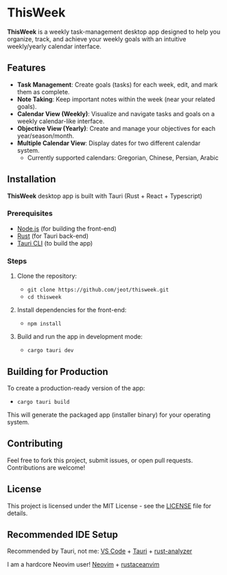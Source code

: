 # ThisWeek

**ThisWeek** is a weekly task-management desktop app designed to help you organize, track, and achieve your weekly goals with an intuitive weekly/yearly calendar interface.

## Features
- **Task Management**: Create goals (tasks) for each week, edit, and mark them as complete.
- **Note Taking**: Keep important notes within the week (near your related goals).
- **Calendar View (Weekly)**: Visualize and navigate tasks and goals on a weekly calendar-like interface.
- **Objective View (Yearly)**: Create and manage your objectives for each year/season/month.
- **Multiple Calendar View**: Display dates for two different calendar system.
    - Currently supported calendars: Gregorian, Chinese, Persian, Arabic

## Installation

**ThisWeek** desktop app is built with Tauri (Rust + React + Typescript)

### Prerequisites
- [Node.js](https://nodejs.org/) (for building the front-end)
- [Rust](https://www.rust-lang.org/) (for Tauri back-end)
- [Tauri CLI](https://v1.tauri.app/v1/guides/) (to build the app)

### Steps
1. Clone the repository:
   - `git clone https://github.com/jeot/thisweek.git`
   - `cd thisweek`

2. Install dependencies for the front-end:
   - `npm install`

3. Build and run the app in development mode:
   - `cargo tauri dev`

## Building for Production

To create a production-ready version of the app:
   - `cargo tauri build`

This will generate the packaged app (installer binary) for your operating system.

## Contributing

Feel free to fork this project, submit issues, or open pull requests. Contributions are welcome!

## License

This project is licensed under the MIT License - see the [LICENSE](LICENSE) file for details.

## Recommended IDE Setup

Recommended by Tauri, not me: [VS Code](https://code.visualstudio.com/) + [Tauri](https://marketplace.visualstudio.com/items?itemName=tauri-apps.tauri-vscode) + [rust-analyzer](https://marketplace.visualstudio.com/items?itemName=rust-lang.rust-analyzer)

I am a hardcore Neovim user! [Neovim](https://neovim.io/) + [rustaceanvim](https://github.com/mrcjkb/rustaceanvim)
